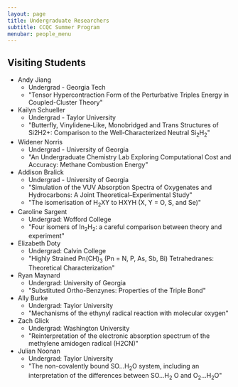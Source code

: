 ```yaml
---
layout: page
title: Undergraduate Researchers
subtitle: CCQC Summer Program
menubar: people_menu
---
```


## Visiting Students
- Andy Jiang
  - Undergrad - Georgia Tech
  - "Tensor Hypercontraction Form of the Perturbative Triples Energy in Coupled-Cluster Theory"
- Kailyn Schueller
  - Undergrad - Taylor University
  - "Butterfly, Vinylidene‐Like, Monobridged and Trans Structures of Si2H2+: Comparison to the Well‐Characterized Neutral Si<sub>2</sub>H<sub>2</sub>"
- Widener Norris
  - Undergrad - University of Georgia
  - "An Undergraduate Chemistry Lab Exploring Computational Cost and Accuracy: Methane Combustion Energy"
- Addison Bralick
  - Undergrad - University of Georgia
  - "Simulation of the VUV Absorption Spectra of Oxygenates and Hydrocarbons: A Joint Theoretical–Experimental Study"
  - "The isomerisation of H<sub>2</sub>XY to HXYH (X, Y = O, S, and Se)"
- Caroline Sargent
  - Undergrad: Wofford College
  - "Four isomers of In<sub>2</sub>H<sub>2</sub>: a careful comparison between theory and experiment"
- Elizabeth Doty
  - Undergrad: Calvin College
  - "Highly Strained Pn(CH)<sub>3</sub> (Pn = N, P, As, Sb, Bi) Tetrahedranes: Theoretical Characterization"
- Ryan Maynard
  - Undergrad: University of Georgia
  - "Substituted Ortho-Benzynes: Properties of the Triple Bond"
- Ally Burke
  - Undergrad: Taylor University
  - "Mechanisms of the ethynyl radical reaction with molecular oxygen"
- Zach Glick
  - Undergrad: Washington University 
  - "Reinterpretation of the electronic absorption spectrum of the methylene amidogen radical (H2CN)"
- Julian Noonan
  - Undergrad: Taylor University
  - "The non-covalently bound SO...H<sub>2</sub>O system, including an interpretation of the differences between SO...H<sub>2</sub> O and O<sub>2</sub>...H<sub>2</sub>O"
